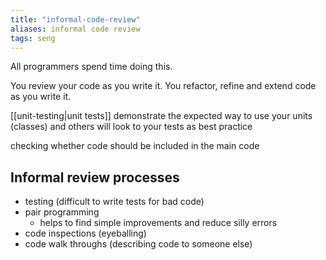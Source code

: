 ```yaml
---
title: "informal-code-review"
aliases: informal code review
tags: seng
---
```


All programmers spend time doing this.

You review your code as you write it. You refactor, refine and extend code as you write it.

[[unit-testing|unit tests]] demonstrate the expected way to use your units (classes) and others will look to your tests as best practice

checking whether code should be included in the main code

## Informal review processes
- testing (difficult to write tests for bad code)
- pair programming
	- helps to find simple improvements and reduce silly errors
- code inspections (eyeballing)
- code walk throughs (describing code to someone else)
